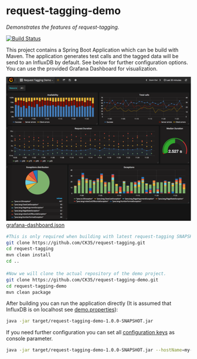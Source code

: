 # request-tagging-demo

*Demonstrates the features of request-tagging.*

[![Build Status](https://travis-ci.org/CK35/request-tagging.svg?branch=master)](https://travis-ci.org/CK35/request-tagging)

This project contains a Spring Boot Application which can be build with Maven. The application generates test calls and the 
tagged data will be send to an InfluxDB by default. See below for further configuration options. You can use the provided
Grafana Dashboard for visualization.

![Example Grafana Dashboard](grafana-dashboard.png)
[grafana-dashboard.json](grafana-dashboard.json)

 
```bash
#This is only required when building with latest request-tagging SNAPSHOT version.
git clone https://github.com/CK35/request-tagging.git
cd request-tagging
mvn clean install
cd ..

#Now we will clone the actual repository of the demo project.
git clone https://github.com/CK35/request-tagging-demo.git
cd request-tagging-demo
mvn clean package
```

After building you can run the application directly (It is assumed that InfluxDB is on localhost see [demo.properties](src/main/resources/demo.properties)):
```bash
java -jar target/request-tagging-demo-1.0.0-SNAPSHOT.jar
```

If you need further configuration you can set all [configuration keys](https://github.com/CK35/request-tagging/blob/master/core/src/main/java/de/ck35/monitoring/request/tagging/core/RequestTaggingContextConfigurer.java#L16) as console parameter.
```bash
java -jar target/request-tagging-demo-1.0.0-SNAPSHOT.jar --hostName=my-influx-host
```